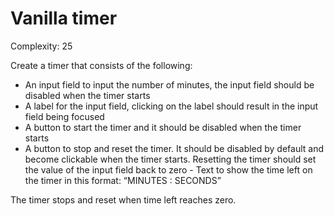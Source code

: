 # Vanilla timer

Complexity: 25

Create a timer that consists of the following:

- An input field to input the number of minutes, the input field should be disabled when the timer starts
- A label for the input field, clicking on the label should result in the input field being focused
- A button to start the timer and it should be disabled when the timer starts
- A button to stop and reset the timer. It should be disabled by default and become clickable when the timer starts. Resetting the timer should set the value of the input field back to zero - Text to show the time left on the timer in this format: “MINUTES : SECONDS”

The timer stops and reset when time left reaches zero.
